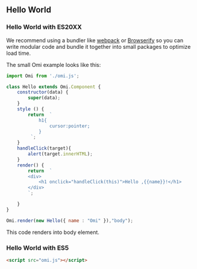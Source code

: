 <h2 id="Hello World">Hello World</h2>


### Hello World with ES20XX 

We recommend using a bundler like [webpack](https://webpack.github.io/) or [Browserify](http://browserify.org/) so you can write modular code and bundle it together into small packages to optimize load time.

The small Omi example looks like this:

```js
import Omi from './omi.js';

class Hello extends Omi.Component {
    constructor(data) {
        super(data);
    }
    style () {
        return  `
            h1{
                cursor:pointer;
            }
         `;
    }
    handleClick(target){
        alert(target.innerHTML);
    }
    render() {
        return  `
        <div>
            <h1 onclick="handleClick(this)">Hello ,{{name}}!</h1>
        </div>
        `;

    }
}

Omi.render(new Hello({ name : "Omi" }),"body");

```

This code renders into body element. 


###  Hello World with ES5


```html
<script src="omi.js"></script>
```



